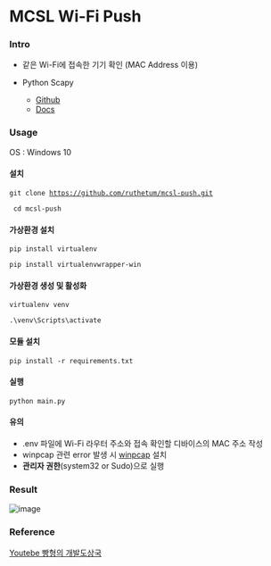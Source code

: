 # MCSL Wi-Fi Push

### Intro

- 같은 Wi-Fi에 접속한 기기 확인 (MAC Address 이용)

- Python Scapy
  
    - [Github](https://github.com/secdev/scapy)
    - [Docs](https://scapy.readthedocs.io/en/latest/introduction.html)
  
### Usage

OS : Windows 10

#### 설치
  <code>git clone https://github.com/ruthetum/mcsl-push.git</code>

  <code> cd mcsl-push</code>

#### 가상환경 설치
  <code>pip install virtualenv</code>
  
  <code>pip install virtualenvwrapper-win</code>

#### 가상환경 생성 및 활성화
  <code>virtualenv venv</code>
  
  <code>.\venv\Scripts\activate</code>

#### 모듈 설치
  <code>pip install -r requirements.txt</code>

#### 실행
  <code>python main.py</code>

#### 유의
- .env 파일에 Wi-Fi 라우터 주소와 접속 확인할 디바이스의 MAC 주소 작성
- winpcap 관련 error 발생 시 [winpcap](https://www.winpcap.org/install/) 설치
- **관리자 권한**(system32 or Sudo)으로 실행

### Result
![image](https://user-images.githubusercontent.com/59307414/110150401-947add80-7e22-11eb-8aee-fb4f247ad7a3.png)

### Reference
[Youtebe 빵형의 개발도상국](https://www.youtube.com/watch?v=a0t93T2TJLw)